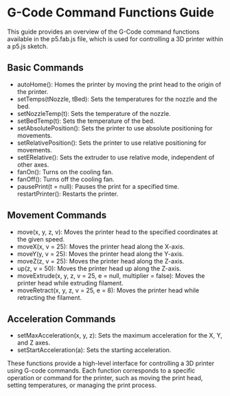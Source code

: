# G-Code Command Functions Guide
This guide provides an overview of the G-Code command functions available in the p5.fab.js file, which is used for controlling a 3D printer within a p5.js sketch.

## Basic Commands
- autoHome(): Homes the printer by moving the print head to the origin of the printer.
- setTemps(tNozzle, tBed): Sets the temperatures for the nozzle and the bed.
- setNozzleTemp(t): Sets the temperature of the nozzle.
- setBedTemp(t): Sets the temperature of the bed.
- setAbsolutePosition(): Sets the printer to use absolute positioning for movements.
- setRelativePosition(): Sets the printer to use relative positioning for movements.
- setERelative(): Sets the extruder to use relative mode, independent of other axes.
- fanOn(): Turns on the cooling fan.
- fanOff(): Turns off the cooling fan.
- pausePrint(t = null): Pauses the print for a specified time.
restartPrinter(): Restarts the printer.

## Movement Commands
- move(x, y, z, v): Moves the printer head to the specified coordinates at the given speed.
- moveX(x, v = 25): Moves the printer head along the X-axis.
- moveY(y, v = 25): Moves the printer head along the Y-axis.
- moveZ(z, v = 25): Moves the printer head along the Z-axis.
- up(z, v = 50): Moves the printer head up along the Z-axis.
- moveExtrude(x, y, z, v = 25, e = null, multiplier = false): Moves the printer head while extruding filament.
- moveRetract(x, y, z, v = 25, e = 8): Moves the printer head while retracting the filament.

## Acceleration Commands
- setMaxAcceleration(x, y, z): Sets the maximum acceleration for the X, Y, and Z axes.
- setStartAcceleration(a): Sets the starting acceleration.

These functions provide a high-level interface for controlling a 3D printer using G-code commands. Each function corresponds to a specific operation or command for the printer, such as moving the print head, setting temperatures, or managing the print process.
